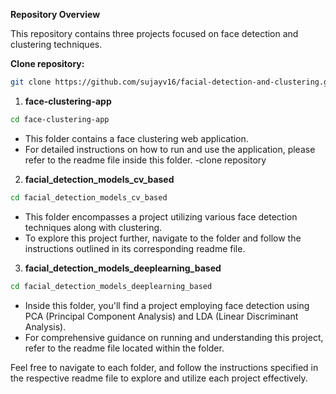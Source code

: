 
**Repository Overview**

This repository contains three projects focused on face detection and clustering techniques.

**Clone repository:**
```bash
git clone https://github.com/sujayv16/facial-detection-and-clustering.git
```

1. **face-clustering-app**
```bash
cd face-clustering-app
```
   - This folder contains a face clustering web application.
   - For detailed instructions on how to run and use the application, please refer to the readme file inside this folder.
   -clone repository


2. **facial_detection_models_cv_based**
```bash
cd facial_detection_models_cv_based
```

   - This folder encompasses a project utilizing various face detection techniques along with clustering.
   - To explore this project further, navigate to the folder and follow the instructions outlined in its corresponding readme file.

3. **facial_detection_models_deeplearning_based**
```bash
cd facial_detection_models_deeplearning_based
```

   - Inside this folder, you'll find a project employing face detection using PCA (Principal Component Analysis) and LDA (Linear Discriminant Analysis).
   - For comprehensive guidance on running and understanding this project, refer to the readme file located within the folder.

Feel free to navigate to each folder, and follow the instructions specified in the respective readme file to explore and utilize each project effectively.

